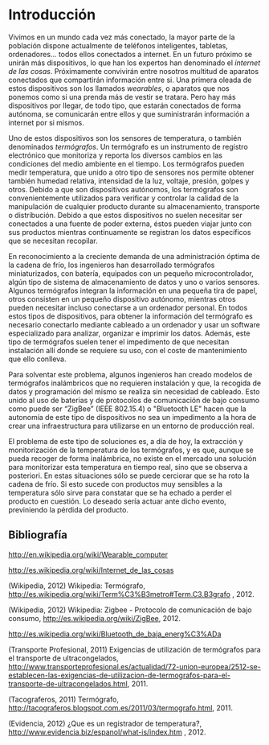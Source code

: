 # Introducción

Vivimos en un mundo cada vez más conectado, la mayor parte de la población dispone actualmente de teléfonos inteligentes, tabletas, ordenadores... todos ellos conectados a internet. En un futuro próximo se unirán más dispositivos, lo que han los expertos han denominado el *internet de las cosas*. Próximamente convivirán entre nosotros multitud de aparatos conectados que compartirán información entre si. Una primera oleada de estos dispositivos son los llamados *wearables*, o aparatos que nos ponemos como si una prenda más de vestir se tratara. Pero hay más dispositivos por llegar, de todo tipo, que estarán conectados de forma autónoma, se comunicarán entre ellos y que suministrarán información a internet por si mismos.

Uno de estos dispositivos son los sensores de temperatura, o también denominados *termógrafos*. Un termógrafo es un instrumento de registro electrónico que monitoriza y reporta los diversos cambios en las condiciones del medio ambiente en el tiempo. Los termógrafos pueden medir temperatura, que unido a otro tipo de sensores nos permite obtener también humedad relativa, intensidad de la luz, voltaje, presión, golpes y otros. Debido a que son dispositivos autónomos, los termógrafos son convenientemente utilizados para verificar y controlar la calidad de la manipulación de cualquier producto durante su almacenamiento, transporte o distribución. Debido a que estos dispositivos no suelen necesitar ser conectados a una fuente de poder externa, éstos pueden viajar junto con sus productos mientras continuamente se registran los datos específicos que se necesitan recopilar.

En reconocimiento a la creciente demanda de una administración óptima de la cadena de frío, los ingenieros han desarrollado termógrafos miniaturizados, con batería, equipados con un pequeño microcontrolador, algún tipo de sistema de almacenamiento de datos y uno o varios sensores. Algunos termógrafos integran la información en una pequeña tira de papel, otros consisten en un pequeño dispositivo autónomo, mientras otros pueden necesitar incluso conectarse a un ordenador personal. En todos estos tipos de dispositivos, para obtener la información del termógrafo es necesario conectarlo mediante cableado a un ordenador y usar un software especializado para analizar, organizar e imprimir los datos. Además, este tipo de termógrafos suelen tener el impedimento de que necesitan instalación allí donde se requiere su uso, con el coste de mantenimiento que ello conlleva.

Para solventar este problema, algunos ingenieros han creado modelos de termógrafos inalámbricos que no requieren instalación y que, la recogida de datos y programación del mismo se realiza sin necesidad de cableado. Esto unido al uso de baterías y de protocolos de comunicación de bajo consumo como puede ser “ZigBee” (IEEE 802.15.4) o "Bluetooth LE" hacen que la autonomía de este tipo de dispositivos no sea un impedimento a la hora de crear una infraestructura para utilizarse en un entorno de producción real.

El problema de este tipo de soluciones es, a día de hoy, la extracción y monitorización de la temperatura de los termógrafos, y es que, aunque se pueda recoger de forma inalámbrica, no existe en el mercado una solución para monitorizar esta temperatura en tiempo real, sino que se observa a posteriori. En estas situaciones sólo se puede cerciorar que se ha roto la cadena de frío. Si esto sucede con productos muy sensibles a la temperatura sólo sirve para constatar que se ha echado a perder el producto en cuestión. Lo deseado sería actuar ante dicho evento, previniendo la pérdida del producto.


## Bibliografía

http://en.wikipedia.org/wiki/Wearable_computer

http://es.wikipedia.org/wiki/Internet_de_las_cosas

(Wikipedia, 2012) Wikipedia: Termógrafo,
 http://es.wikipedia.org/wiki/Term%C3%B3metro#Term.C3.B3grafo , 2012.

(Wikipedia, 2012) Wikipedia: Zigbee - Protocolo de comunicación de bajo consumo, http://es.wikipedia.org/wiki/ZigBee, 2012.

http://es.wikipedia.org/wiki/Bluetooth_de_baja_energ%C3%ADa

(Transporte Profesional, 2011) Exigencias de utilización de termógrafos para el transporte de ultracongelados,
http://www.transporteprofesional.es/actualidad/72-union-europea/2512-se-establecen-las-exigencias-de-utilizacion-de-termografos-para-el-transporte-de-ultracongelados.html, 2011.

(Tacograferos, 2011) Termógrafo,
http://tacograferos.blogspot.com.es/2011/03/termografo.html, 2011.

(Evidencia, 2012) ¿Que es un registrador de temperatura?, http://www.evidencia.biz/espanol/what-is/index.htm , 2012.
